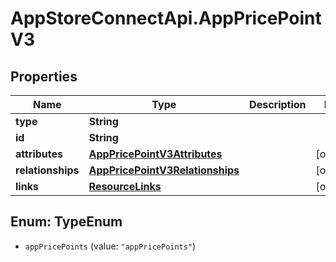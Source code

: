 # AppStoreConnectApi.AppPricePointV3

## Properties

Name | Type | Description | Notes
------------ | ------------- | ------------- | -------------
**type** | **String** |  | 
**id** | **String** |  | 
**attributes** | [**AppPricePointV3Attributes**](AppPricePointV3Attributes.md) |  | [optional] 
**relationships** | [**AppPricePointV3Relationships**](AppPricePointV3Relationships.md) |  | [optional] 
**links** | [**ResourceLinks**](ResourceLinks.md) |  | [optional] 



## Enum: TypeEnum


* `appPricePoints` (value: `"appPricePoints"`)




